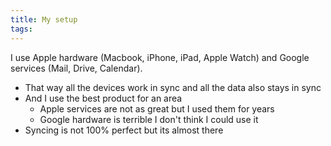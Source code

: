 ```yaml
---
title: My setup
tags:
---
```

I use Apple hardware (Macbook, iPhone, iPad, Apple Watch) and Google services (Mail, Drive, Calendar).

- That way all the devices work in sync and all the data also stays in sync
- And I use the best product for an area
	- Apple services are not as great but I used them for years
	- Google hardware is terrible I don't think I could use it
- Syncing is not 100% perfect but its almost there
